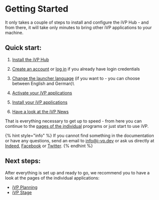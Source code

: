 # Getting Started

It only takes a couple of steps to install and configure the iVP Hub - and from there, it will take only minutes to bring other iVP applications to your machine.

## Quick start:

1. [Install the iVP Hub](launcher-installation.md)
2. [Create an account](account-management/account-creation.md) or [log in](account-management/login.md) if you already have login credentials
3. [Change the launcher language](settings/launcher-language.md) (if you want to - you can choose between English and German)\

4. [Activate your iVP applications](application-management/license-activation.md)
5. [Install your iVP applications](application-management/install-applications.md)
6. [Have a look at the iVP News](ivp-news.md)

That is everything necessary to get up to speed - from here you can continue to the [pages of the individual](getting-started.md#next-steps) programs or just start to use iVP.

{% hint style="info" %}
If you cannot find something in the documentation or have any questions, send an email to [info@i-vp.dev](mailto:info@i-vp.dev) or ask us directly at [Indeed](https://www.linkedin.com/company/ivp-intelligent-virtual-platform/), [Facebook](https://www.facebook.com/pg/intelligentVirtualPlatform/) or [Twitter](https://twitter.com/iVPsoftware).
{% endhint %}

## Next steps:

After everything is set up and ready to go, we recommend you to have a look at the pages of the individual applications:

* [iVP Planning](../ivp-planning/)
* [iVP Stage](../ivp-stage.md)


